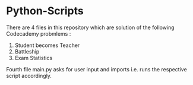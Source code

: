 # Python-Scripts
There are 4 files in this repository which are solution of the following Codecademy probmlems :
  1. Student becomes Teacher
  2. Battleship
  3. Exam Statistics
  
Fourth file main.py asks for user input and imports i.e. runs the respective script accordingly.
